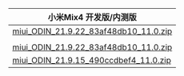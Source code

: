 | 小米Mix4  开发版/内测版    |
| ---- |
| [miui_ODIN_21.9.22_83af48db10_11.0.zip](https://hugeota.d.miui.com/21.9.22/miui_ODIN_21.9.22_83af48db10_11.0.zip)    |
| []()    |
| [miui_ODIN_21.9.22_83af48db10_11.0.zip](https://hugeota.d.miui.com/21.9.22/miui_ODIN_21.9.22_83af48db10_11.0.zip)    |
| [miui_ODIN_21.9.15_490ccdbef4_11.0.zip](https://hugeota.d.miui.com/21.9.15/miui_ODIN_21.9.15_490ccdbef4_11.0.zip)    |
